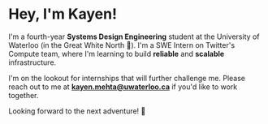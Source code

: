 # Hey, I'm Kayen! 

I'm a fourth-year **Systems Design Engineering** student at the University of Waterloo (in the Great White North 🥶). I'm a SWE Intern on Twitter's Compute team, where I'm learning to build **reliable** and **scalable** infrastructure.

I'm on the lookout for internships that will further challenge me. Please reach out to me at **kayen.mehta@uwaterloo.ca** if you'd like to work together. 

Looking forward to the next adventure! 🚀

